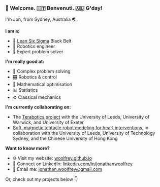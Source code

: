 ### :england: Welcome. :it: Benvenuti. :australia: G'day!

I'm Jon, from Sydney, Australia :earth_asia:.

**I am a:**
- :martial_arts_uniform: [Lean Six Sigma](https://en.wikipedia.org/wiki/Lean_Six_Sigma) Black Belt  
- :robot: Robotics engineer  
- :jigsaw: Expert problem solver
  
**I'm really good at:**
- :brain: Complex problem solving
- :control_knobs: Robotics & control  
- :abacus: Mathematical optimisation
- :bar_chart: Statistics
- :gear: Classical mechanics  

**I'm currently collaborating on:**
- The [Terabotics project](https://warwick.ac.uk/fac/sci/physics/research/condensedmatt/ultrafastphotonics/emmasthzgroup/terabotics/) with the University of Leeds, University of Warwick, and University of Exeter  
- [Soft, magnetic tentacle robot modeling for heart interventions](https://wun.ac.uk/wun/research/view/magnetically-controlled-tentacle-robots-for-transcatheter-structural-heart-intervention/), in collaboration with the University of Leeds, University of Technology Sydney, and the Chinese University of Hong Kong  

**Want to know more?**
- :globe_with_meridians: Visit my website: [woolfrey.github.io](https://woolfrey.github.io)  
- :link: Connect on LinkedIn: [linkedin.com/in/jonathanwoolfrey](https://www.linkedin.com/in/jonathanwoolfrey/)  
- :email: Email me: [jonathan.woolfrey@gmail.com](mailto:jonathan.woolfrey@gmail.com)  

Or, check out my projects below :point_down:
